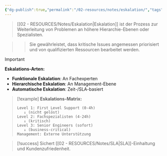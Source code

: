 ```yaml
---
{"dg-publish":true,"permalink":"/02-resources/notes/eskalation/","tags":["service-management/prozesse","incident-management/hierarchie"],"noteIcon":"","updated":"2025-10-29T12:59:05.915+01:00"}
---
```



>[[02 - RESOURCES/Notes/Eskalation\|Eskalation]] ist der Prozess zur Weiterleitung von Problemen an höhere Hierarchie-Ebenen oder Spezialisten.

>>Sie gewährleistet, dass kritische Issues angemessen priorisiert und von qualifizierten Ressourcen bearbeitet werden.

>[!important] 
>**Eskalations-Arten:**
>- **Funktionale Eskalation**: An Fachexperten
>- **Hierarchische Eskalation**: An Management-Ebene
>- **Automatische Eskalation**: Zeit-/SLA-basiert

>[!example] 
>**Eskalations-Matrix:**
>```
>Level 1: First Level Support (0-4h)
>    ↓ (nicht gelöst)
>Level 2: Fachspezialisten (4-24h)
>    ↓ (kritisch)
>Level 3: Senior Engineers (sofort)
>    ↓ (business-critical)
>Management: Externe Unterstützung
>```

>[!success] 
>Sichert [[02 - RESOURCES/Notes/SLA\|SLA]]-Einhaltung und Kundenzufriedenheit.